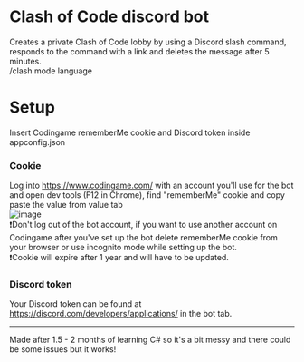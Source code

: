 # Clash of Code discord bot
Creates a private Clash of Code lobby by using a Discord slash command, responds to the command with a link and deletes the message after 5 minutes.  
/clash mode language

# Setup
Insert Codingame rememberMe cookie and Discord token inside appconfig.json

### Cookie
Log into https://www.codingame.com/ with an account you'll use for the bot and open dev tools (F12 in Chrome), find "rememberMe" cookie and copy paste the value from value tab  
![image](https://user-images.githubusercontent.com/106081841/192303232-49f774ba-dc12-486a-a643-ef05a516b9a7.png)  
:exclamation:Don't log out of the bot account, if you want to use another account on Codingame after you've set up the bot delete rememberMe cookie from your browser or use incognito mode while setting up the bot.  
:exclamation:Cookie will expire after 1 year and will have to be updated.

### Discord token  
Your Discord token can be found at https://discord.com/developers/applications/ in the bot tab.

---

Made after 1.5 - 2 months of learning C# so it's a bit messy and there could be some issues but it works!
